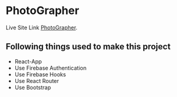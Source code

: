 # PhotoGrapher 

Live Site Link [PhotoGrapher](https://fir-assignment-10-7ed92.web.app/).

## Following things used to make this project

* React-App
* Use Firebase Authentication
* Use Firebase Hooks
* Use React Router
* Use Bootstrap
